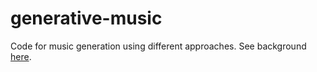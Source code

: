 # generative-music
Code for music generation using different approaches. See background [here](https://teropa.info/loop/#/title).
